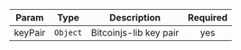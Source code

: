 |  Param  |   Type   |      Description       | Required |
| :-----: | :------: | :--------------------: | :------: |
| keyPair | `Object` | Bitcoinjs-lib key pair |    yes     |
